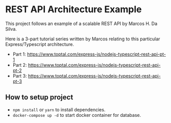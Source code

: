 # REST API Architecture Example

This project follows an example of a scalable REST API by Marcos H. Da Silva.

Here is a 3-part tutorial series written by Marcos relating to this particular Express/Typescript architecture.

-   Part 1: https://www.toptal.com/express-js/nodejs-typescript-rest-api-pt-1
-   Part 2: https://www.toptal.com/express-js/nodejs-typescript-rest-api-pt-2
-   Part 3: https://www.toptal.com/express-js/nodejs-typescript-rest-api-pt-3

## How to setup project

-   `npm install` or `yarn` to install dependencies.
-   `docker-compose up -d` to start docker container for database.
